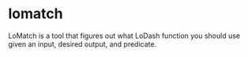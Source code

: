 # lomatch
LoMatch is a tool that figures out what LoDash function you should use given an input, desired output, and predicate.

